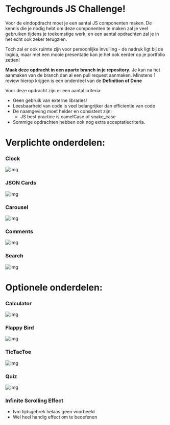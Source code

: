 # **Techgrounds JS Challenge!**

Voor de eindopdracht moet je een aantal JS componenten maken. De kennis die je nodig hebt om deze componenten te maken zal je veel gebruiken tijdens je toekomstige werk, en een aantal opdrachten zal je in het echt ook zeker terugzien.

Toch zal er ook ruimte zijn voor persoonlijke invulling - de nadruk ligt bij de logica, maar met een mooie presentatie kan je het ook eerder op je portfolio zetten!

**Maak deze opdracht in een aparte branch in je repository.** Je kan na het aanmaken van de branch dan al een pull request aanmaken. Minstens 1 review hierop krijgen is een onderdeel van de **Definition of Done**

Voor deze opdracht zijn er een aantal criteria:

* Geen gebruik van externe libraries!
* Leesbaarheid van code is veel belangrijker dan efficientie van code
* De naamgeving moet helder en consistent zijn!
  * JS best practice is camelCase of snake_case
* Sommige opdrachten hebben ook nog extra acceptatiecriteria.




# **Verplichte onderdelen:**


### **Clock**

![img](./images/navbar-web.png)


### **JSON Cards**

![img](./images/navbar-web.png)


### **Carousel**

![img](./images/navbar-web.png)


### **Comments**

![img](./images/navbar-web.png)


### **Search**

![img](./images/navbar-web.png)




# **Optionele onderdelen:**


### **Calculator**

![img](./images/navbar-web.png)


### **Flappy Bird**

![img](./images/navbar-web.png)


### **TicTacToe**

![img](./images/navbar-web.png)


### **Quiz**

![img](./images/navbar-web.png)


### **Infinite Scrolling Effect**

* Ivm tijdsgebrek helaas geen voorbeeld
* Wel heel handig effect om te beoefenen